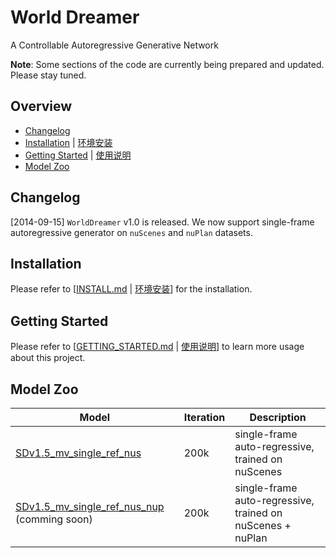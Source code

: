 # World Dreamer

A Controllable Autoregressive Generative Network

**Note**: Some sections of the code are currently being prepared and updated. Please stay tuned.

## Overview
- [Changelog](#changelog)
- [Installation](docs/INSTALL.md) | [环境安装](docs/INSTALL_CN.md)
- [Getting Started](docs/GETTING_STARTED.md) | [使用说明](docs/GETTING_STARTED_CN.md)
- [Model Zoo](#model-zoo)


## Changelog
[2014-09-15] `WorldDreamer` v1.0 is released. We now support single-frame autoregressive generator on `nuScenes` and `nuPlan` datasets.


## Installation
Please refer to [[INSTALL.md](docs/INSTALL.md) | [环境安装](docs/INSTALL_CN.md)] for the installation.

## Getting Started
Please refer to [[GETTING_STARTED.md](docs/GETTING_STARTED.md) | [使用说明](docs/GETTING_STARTED_CN.md)] to learn more usage about this project.

## Model Zoo

| Model       | Iteration   | Description |
| ----------- | ----------- |---------------|
| [SDv1.5_mv_single_ref_nus](https://huggingface.co/jokester-yxm/DriveArena/tree/main/SDv1.5_mv_single_ref_nus) | 200k | single-frame auto-regressive, trained on nuScenes |
| [SDv1.5_mv_single_ref_nus_nup]() (comming soon) | 200k | single-frame auto-regressive, trained on nuScenes + nuPlan | 

